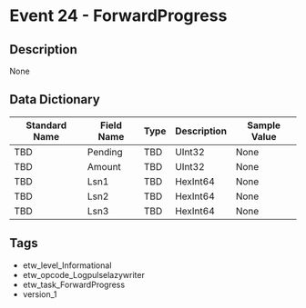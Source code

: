 # Event 24 - ForwardProgress

## Description
None

## Data Dictionary
|Standard Name|Field Name|Type|Description|Sample Value|
|---|---|---|---|---|
|TBD|Pending|TBD|UInt32|None|None|
|TBD|Amount|TBD|UInt32|None|None|
|TBD|Lsn1|TBD|HexInt64|None|None|
|TBD|Lsn2|TBD|HexInt64|None|None|
|TBD|Lsn3|TBD|HexInt64|None|None|

## Tags
* etw_level_Informational
* etw_opcode_Logpulselazywriter
* etw_task_ForwardProgress
* version_1